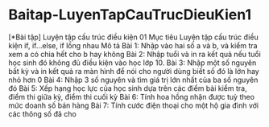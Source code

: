 # Baitap-LuyenTapCauTrucDieuKien1
[*Bài tập] Luyện tập cấu trúc điều kiện 01 Mục tiêu Luyện tập cấu trúc điều kiện if, if...else, if lồng nhau  Mô tả Bài 1: Nhập vào hai số a và b, và kiểm tra xem a có chia hết cho b hay không  Bài 2: Nhập tuổi và in ra kết quả nếu tuổi học sinh đó không đủ điều kiện vào học lớp 10.  Bài 3: Nhập một số nguyên bất kỳ và in kết quả ra màn hình để nói cho người dùng biết số đó là lớn hay nhỏ hơn 0  Bài 4: Nhập 3 số nguyên và tìm giá trị lớn nhất của ba số nguyên đó  Bài 5: Xếp hạng học lực của học sinh dựa trên các điểm bài kiểm tra, điểm thi giữa kỳ, điểm thi cuối kỳ  Bài 6: Tính hoa hồng nhận được tuỳ theo mức doanh số bán hàng  Bài 7: Tính cước điện thoại cho một hộ gia đình với các thông số đã cho
